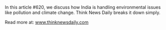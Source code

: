 In this article #620, we discuss how India is handling environmental issues like pollution and climate change. Think News Daily breaks it down simply.

Read more at: www.thinknewsdaily.com